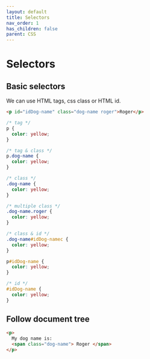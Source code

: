 ```yaml
---
layout: default
title: Selectors
nav_order: 1
has_children: false
parent: CSS
---
```


# Selectors

## Basic selectors
We can use HTML tags, css class or HTML id.
```html
<p id="idDog-name" class="dog-name roger">Roger</p>
```
```css
/* tag */
p {
  color: yellow;
}

/* tag & class */
p.dog-name {
  color: yellow;
}

/* class */
.dog-name {
  color: yellow;
}

/* multiple class */
.dog-name.roger {
  color: yellow;
}

/* class & id */
.dog-name#idDog-namec {
  color: yellow;
}

p#idDog-name {
  color: yellow;
}

/* id */
#idDog-name {
  color: yellow;
}
```

## Follow document tree
```html
<p>
  My dog name is:
  <span class="dog-name"> Roger </span>
</p>
```
